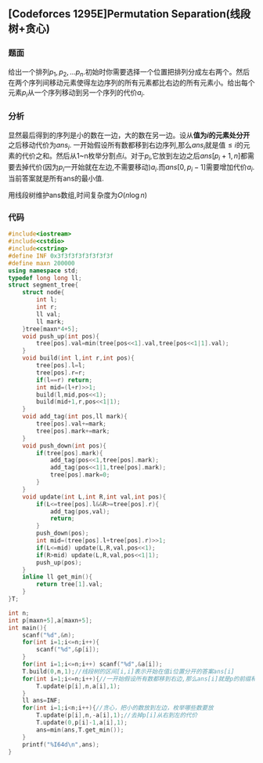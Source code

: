 ## [Codeforces 1295E]Permutation Separation(线段树+贪心)

### 题面

给出一个排列$p_1,p_2,...p_n$.初始时你需要选择一个位置把排列分成左右两个。然后在两个序列间移动元素使得左边序列的所有元素都比右边的所有元素小。给出每个元素$p_i$从一个序列移动到另一个序列的代价$a_i$.

### 分析

显然最后得到的序列是小的数在一边，大的数在另一边。设从**值为$i$的元素处分开**之后移动代价为$ans_i$. 一开始假设所有数都移到右边序列,那么$ans_i$就是值$\leq i$的元素的代价之和。然后从1~n枚举分割点$i$。对于$p_i$,它放到左边之后$ans[p_i+1,n]$都需要去掉代价(因为$p_i$一开始就在左边,不需要移动)$a_i$.而$ans[0,p_i-1]$需要增加代价$a_i$.当前答案就是所有ans的最小值. 

用线段树维护ans数组,时间复杂度为$O(n\log n)$

### 代码

```cpp
#include<iostream>
#include<cstdio>
#include<cstring>
#define INF 0x3f3f3f3f3f3f3f3f
#define maxn 200000
using namespace std;
typedef long long ll;
struct segment_tree{
	struct node{
		int l;
		int r;
		ll val;
		ll mark;
	}tree[maxn*4+5];
	void push_up(int pos){
		tree[pos].val=min(tree[pos<<1].val,tree[pos<<1|1].val);
	}
	void build(int l,int r,int pos){
		tree[pos].l=l;
		tree[pos].r=r;
		if(l==r) return;
		int mid=(l+r)>>1;
		build(l,mid,pos<<1);
		build(mid+1,r,pos<<1|1);
	}
	void add_tag(int pos,ll mark){
		tree[pos].val+=mark;
		tree[pos].mark+=mark;
	}
	void push_down(int pos){
		if(tree[pos].mark){
			add_tag(pos<<1,tree[pos].mark);
			add_tag(pos<<1|1,tree[pos].mark);
			tree[pos].mark=0;
		}
	}
	void update(int L,int R,int val,int pos){
		if(L<=tree[pos].l&&R>=tree[pos].r){
			add_tag(pos,val);
			return;
		}
		push_down(pos);
		int mid=(tree[pos].l+tree[pos].r)>>1;
		if(L<=mid) update(L,R,val,pos<<1);
		if(R>mid) update(L,R,val,pos<<1|1);
		push_up(pos);
	}
	inline ll get_min(){
		return tree[1].val;
	}
}T;

int n;
int p[maxn+5],a[maxn+5];
int main(){
	scanf("%d",&n);
	for(int i=1;i<=n;i++){
		scanf("%d",&p[i]);
	} 
	for(int i=1;i<=n;i++) scanf("%d",&a[i]);
	T.build(0,n,1);//线段树的区间[i,i]表示开始在值i位置分开的答案ans[i]
	for(int i=1;i<=n;i++){//一开始假设所有数都移到右边,那么ans[i]就是p的前缀和sum[i] 
		T.update(p[i],n,a[i],1); 
	}
	ll ans=INF;
	for(int i=1;i<n;i++){//贪心，把小的数放到左边，枚举哪些数要放 
		T.update(p[i],n,-a[i],1);//去掉p[i]从右到左的代价
		T.update(0,p[i]-1,a[i],1); 
		ans=min(ans,T.get_min());
	} 
	printf("%I64d\n",ans);
}

```

